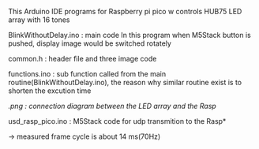 This Arduino IDE programs for Raspberry pi pico w controls HUB75 LED array with 16 tones

BlinkWithoutDelay.ino : main code 
 In this program when M5Stack button is pushed, display image would be switched rotately

common.h : header file and three image code

functions.ino : sub function called from the main routine(BlinkWithoutDelay.ino), the reason why similar routine exist is to shorten the excution time

*.png : connection diagram between the LED array and the Rasp*

usd_rasp_pico.ino : M5Stack code for udp transmition to the Rasp* 

-> measured frame cycle is about 14 ms(70Hz)
